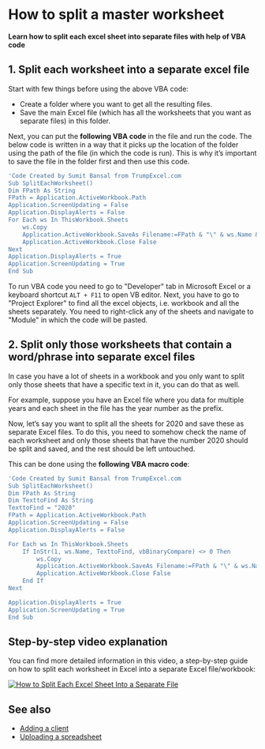 # How to split a master worksheet  

**Learn how to split each excel sheet into separate files with help of VBA code**



## 1. Split each worksheet into a separate excel file 

Start with few things before using the above VBA code:
- Create a folder where you want to get all the resulting files.
- Save the main Excel file (which has all the worksheets that you want as separate files) in this folder.

Next, you can put the **following VBA code** in the file and run the code. The below code is written in a way that it picks up the location of the folder using the path of the file (in which the code is run). This is why it’s important to save the file in the folder first and then use this code.
  
```bash
'Code Created by Sumit Bansal from TrumpExcel.com
Sub SplitEachWorksheet()
Dim FPath As String
FPath = Application.ActiveWorkbook.Path
Application.ScreenUpdating = False
Application.DisplayAlerts = False
For Each ws In ThisWorkbook.Sheets
    ws.Copy
    Application.ActiveWorkbook.SaveAs Filename:=FPath & "\" & ws.Name & ".xlsx"
    Application.ActiveWorkbook.Close False
Next
Application.DisplayAlerts = True
Application.ScreenUpdating = True
End Sub
```

To run VBA code you need to go to "Developer" tab in Microsoft Excel or a keyboard shortcut `ALT + F11` to open VB editor. Next, you have to go to "Project Explorer" to find all the excel objects, i.e. workbook and all the sheets separately. You need to right-click any of the sheets and navigate to "Module" in which the code will be pasted.   


## 2. Split only those worksheets that contain a word/phrase into separate excel files

In case you have a lot of sheets in a workbook and you only want to split only those sheets that have a specific text in it, you can do that as well.

For example, suppose you have an Excel file where you data for multiple years and each sheet in the file has the year number as the prefix. 

Now, let’s say you want to split all the sheets for 2020 and save these as separate Excel files. To do this, you need to somehow check the name of each worksheet and only those sheets that have the number 2020 should be split and saved, and the rest should be left untouched.

This can be done using the **following VBA macro code**:

```bash
'Code Created by Sumit Bansal from TrumpExcel.com
Sub SplitEachWorksheet()
Dim FPath As String
Dim TexttoFind As String
TexttoFind = "2020"
FPath = Application.ActiveWorkbook.Path
Application.ScreenUpdating = False
Application.DisplayAlerts = False

For Each ws In ThisWorkbook.Sheets
    If InStr(1, ws.Name, TexttoFind, vbBinaryCompare) <> 0 Then
        ws.Copy
        Application.ActiveWorkbook.SaveAs Filename:=FPath & "\" & ws.Name & ".xlsx"
        Application.ActiveWorkbook.Close False
    End If
Next

Application.DisplayAlerts = True
Application.ScreenUpdating = True
End Sub
```


## Step-by-step video explanation

You can find more detailed information in this video, a step-by-step guide on how to split each worksheet in Excel into a separate Excel file/workbook:


[![How to Split Each Excel Sheet Into a Separate File](http://img.youtube.com/vi/zcUYP_ZjhWw/0.jpg)](http://www.youtube.com/watch?v=zcUYP_ZjhWw "How to Split Each Excel Sheet Into a Separate File")

## See also

- [Adding a client](/clients/creating_clients.md)
- [Uploading a spreadsheet](/clients/uploading_excel.md)
